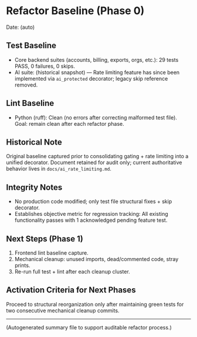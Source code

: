 # Refactor Baseline (Phase 0)

Date: (auto)

## Test Baseline

- Core backend suites (accounts, billing, exports, orgs, etc.): 29 tests PASS, 0 failures, 0 skips.
- AI suite: (historical snapshot) — Rate limiting feature has since been implemented via `ai_protected` decorator; legacy skip reference removed.

## Lint Baseline

- Python (ruff): Clean (no errors after correcting malformed test file). Goal: remain clean after each refactor phase.

## Historical Note

Original baseline captured prior to consolidating gating + rate limiting into a unified decorator. Document retained for audit only; current authoritative behavior lives in `docs/ai_rate_limiting.md`.

## Integrity Notes

- No production code modified; only test file structural fixes + skip decorator.
- Establishes objective metric for regression tracking: All existing functionality passes with 1 acknowledged pending feature test.

## Next Steps (Phase 1)

1. Frontend lint baseline capture.
2. Mechanical cleanup: unused imports, dead/commented code, stray prints.
3. Re-run full test + lint after each cleanup cluster.

## Activation Criteria for Next Phases

Proceed to structural reorganization only after maintaining green tests for two consecutive mechanical cleanup commits.

---
(Autogenerated summary file to support auditable refactor process.)
